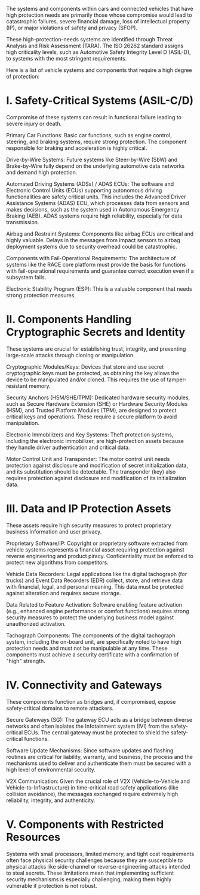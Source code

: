 The systems and components within cars and connected vehicles that have high protection needs are primarily those whose compromise would lead to catastrophic failures, severe financial damage, loss of intellectual property (IP), or major violations of safety and privacy (SFOP).

These high-protection-needs systems are identified through Threat Analysis and Risk Assessment (TARA). The ISO 26262 standard assigns high criticality levels, such as Automotive Safety Integrity Level D (ASIL-D), to systems with the most stringent requirements.

Here is a list of vehicle systems and components that require a high degree of protection:

<h1>I. Safety-Critical Systems (ASIL-C/D)</h1>
Compromise of these systems can result in functional failure leading to severe injury or death.

Primary Car Functions: Basic car functions, such as engine control, steering, and braking systems, require strong protection. The component responsible for braking and acceleration is highly critical.

Drive-by-Wire Systems: Future systems like Steer-by-Wire (SbW) and Brake-by-Wire fully depend on the underlying automotive data networks and demand high protection.

Automated Driving Systems (ADSs) / ADAS ECUs: The software and Electronic Control Units (ECUs) supporting autonomous driving functionalities are safety critical units. This includes the Advanced Driver Assistance Systems (ADAS) ECU, which processes data from sensors and makes decisions, such as the system used in Autonomous Emergency Braking (AEB). ADAS systems require high reliability, especially for data transmission.

Airbag and Restraint Systems: Components like airbag ECUs are critical and highly valuable. Delays in the messages from impact sensors to airbag deployment systems due to security overhead could be catastrophic.

Components with Fail-Operational Requirements: The architecture of systems like the RACE core platform must provide the basis for functions with fail-operational requirements and guarantee correct execution even if a subsystem fails.

Electronic Stability Program (ESP): This is a valuable component that needs strong protection measures.

<h1>II. Components Handling Cryptographic Secrets and Identity</h1>
These systems are crucial for establishing trust, integrity, and preventing large-scale attacks through cloning or manipulation.

Cryptographic Modules/Keys: Devices that store and use secret cryptographic keys must be protected, as obtaining the key allows the device to be manipulated and/or cloned. This requires the use of tamper-resistant memory.

Security Anchors (HSM/SHE/TPM): Dedicated hardware security modules, such as Secure Hardware Extension (SHE) or Hardware Security Modules (HSM), and Trusted Platform Modules (TPM), are designed to protect critical keys and operations. These require a secure platform to avoid manipulation.

Electronic Immobilizers and Key Systems: Theft protection systems, including the electronic immobilizer, are high-protection assets because they handle driver authentication and critical data.

Motor Control Unit and Transponder: The motor control unit needs protection against disclosure and modification of secret initialization data, and its substitution should be detectable. The transponder (key) also requires protection against disclosure and modification of its initialization data.

<h1>III. Data and IP Protection Assets</h1>
These assets require high security measures to protect proprietary business information and user privacy.

Proprietary Software/IP: Copyright or proprietary software extracted from vehicle systems represents a financial asset requiring protection against reverse engineering and product piracy. Confidentiality must be enforced to protect new algorithms from competitors.

Vehicle Data Recorders: Legal applications like the digital tachograph (for trucks) and Event Data Recorders (EDR) collect, store, and retrieve data with financial, legal, and personal meaning. This data must be protected against alteration and requires secure storage.

Data Related to Feature Activation: Software enabling feature activation (e.g., enhanced engine performance or comfort functions) requires strong security measures to protect the underlying business model against unauthorized activation.

Tachograph Components: The components of the digital tachograph system, including the on-board unit, are specifically noted to have high protection needs and must not be manipulable at any time. These components must achieve a security certificate with a confirmation of "high" strength.

<h1>IV. Connectivity and Gateways</h1>
These components function as bridges and, if compromised, expose safety-critical domains to remote attackers.

Secure Gateways (SG): The gateway ECU acts as a bridge between diverse networks and often isolates the Infotainment system (IVI) from the safety-critical ECUs. The central gateway must be protected to shield the safety-critical functions.

Software Update Mechanisms: Since software updates and flashing routines are critical for liability, warranty, and business, the process and the mechanisms used to deliver and authenticate them must be secured with a high level of environmental security.

V2X Communication: Given the crucial role of V2X (Vehicle-to-Vehicle and Vehicle-to-Infrastructure) in time-critical road safety applications (like collision avoidance), the messages exchanged require extremely high reliability, integrity, and authenticity.

<h1>V. Components with Restricted Resources</h1>
Systems with small processors, limited memory, and tight cost requirements often face physical security challenges because they are susceptible to physical attacks like side-channel or reverse-engineering attacks intended to steal secrets. These limitations mean that implementing sufficient security mechanisms is especially challenging, making them highly vulnerable if protection is not robust.
